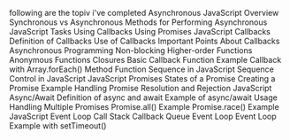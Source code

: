 following are the topiv i've completed
Asynchronous JavaScript Overview
Synchronous vs Asynchronous
Methods for Performing Asynchronous JavaScript Tasks
Using Callbacks
Using Promises
JavaScript Callbacks
Definition of Callbacks
Use of Callbacks
Important Points About Callbacks
Asynchronous Programming
Non-blocking
Higher-order Functions
Anonymous Functions
Closures
Basic Callback Function Example
Callback with Array.forEach() Method
Function Sequence in JavaScript
Sequence Control in JavaScript
JavaScript Promises
States of a Promise
Creating a Promise Example
Handling Promise Resolution and Rejection
JavaScript Async/Await
Definition of async and await
Example of async/await Usage
Handling Multiple Promises
Promise.all() Example
Promise.race() Example
JavaScript Event Loop
Call Stack
Callback Queue
Event Loop
Event Loop Example with setTimeout() 
